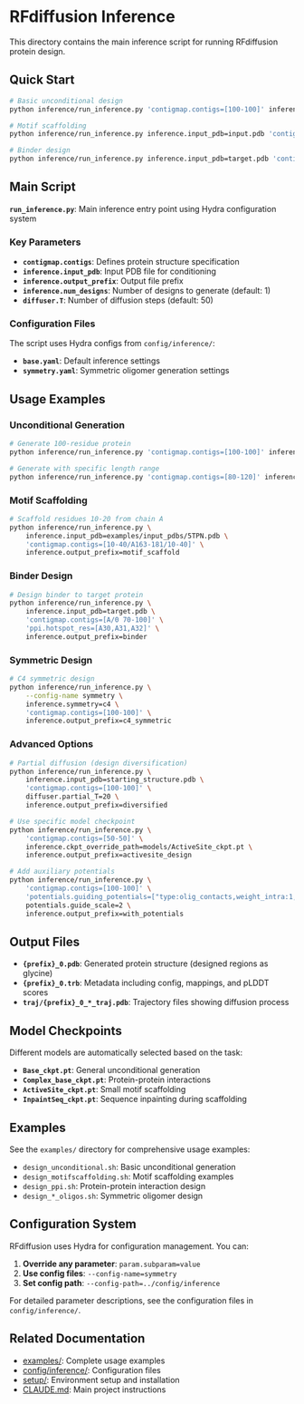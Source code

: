 # RFdiffusion Inference

This directory contains the main inference script for running RFdiffusion protein design.

## Quick Start

```bash
# Basic unconditional design
python inference/run_inference.py 'contigmap.contigs=[100-100]' inference.output_prefix=my_design

# Motif scaffolding  
python inference/run_inference.py inference.input_pdb=input.pdb 'contigmap.contigs=[50/A10-20/50]' inference.output_prefix=scaffold_design

# Binder design
python inference/run_inference.py inference.input_pdb=target.pdb 'contigmap.contigs=[A/0 70-100]' 'ppi.hotspot_res=[A30,A31,A32]' inference.output_prefix=binder_design
```

## Main Script

**`run_inference.py`**: Main inference entry point using Hydra configuration system

### Key Parameters

- **`contigmap.contigs`**: Defines protein structure specification
- **`inference.input_pdb`**: Input PDB file for conditioning
- **`inference.output_prefix`**: Output file prefix
- **`inference.num_designs`**: Number of designs to generate (default: 1)
- **`diffuser.T`**: Number of diffusion steps (default: 50)

### Configuration Files

The script uses Hydra configs from `config/inference/`:
- **`base.yaml`**: Default inference settings
- **`symmetry.yaml`**: Symmetric oligomer generation settings

## Usage Examples

### Unconditional Generation
```bash
# Generate 100-residue protein
python inference/run_inference.py 'contigmap.contigs=[100-100]' inference.output_prefix=unconditional_100

# Generate with specific length range
python inference/run_inference.py 'contigmap.contigs=[80-120]' inference.output_prefix=variable_length
```

### Motif Scaffolding
```bash
# Scaffold residues 10-20 from chain A
python inference/run_inference.py \
    inference.input_pdb=examples/input_pdbs/5TPN.pdb \
    'contigmap.contigs=[10-40/A163-181/10-40]' \
    inference.output_prefix=motif_scaffold
```

### Binder Design
```bash
# Design binder to target protein
python inference/run_inference.py \
    inference.input_pdb=target.pdb \
    'contigmap.contigs=[A/0 70-100]' \
    'ppi.hotspot_res=[A30,A31,A32]' \
    inference.output_prefix=binder
```

### Symmetric Design
```bash
# C4 symmetric design
python inference/run_inference.py \
    --config-name symmetry \
    inference.symmetry=c4 \
    'contigmap.contigs=[100-100]' \
    inference.output_prefix=c4_symmetric
```

### Advanced Options

```bash
# Partial diffusion (design diversification)
python inference/run_inference.py \
    inference.input_pdb=starting_structure.pdb \
    'contigmap.contigs=[100-100]' \
    diffuser.partial_T=20 \
    inference.output_prefix=diversified

# Use specific model checkpoint
python inference/run_inference.py \
    'contigmap.contigs=[50-50]' \
    inference.ckpt_override_path=models/ActiveSite_ckpt.pt \
    inference.output_prefix=activesite_design

# Add auxiliary potentials
python inference/run_inference.py \
    'contigmap.contigs=[100-100]' \
    'potentials.guiding_potentials=["type:olig_contacts,weight_intra:1,weight_inter:0.1"]' \
    potentials.guide_scale=2 \
    inference.output_prefix=with_potentials
```

## Output Files

- **`{prefix}_0.pdb`**: Generated protein structure (designed regions as glycine)
- **`{prefix}_0.trb`**: Metadata including config, mappings, and pLDDT scores
- **`traj/{prefix}_0_*_traj.pdb`**: Trajectory files showing diffusion process

## Model Checkpoints

Different models are automatically selected based on the task:
- **`Base_ckpt.pt`**: General unconditional generation
- **`Complex_base_ckpt.pt`**: Protein-protein interactions
- **`ActiveSite_ckpt.pt`**: Small motif scaffolding
- **`InpaintSeq_ckpt.pt`**: Sequence inpainting during scaffolding

## Examples

See the `examples/` directory for comprehensive usage examples:
- `design_unconditional.sh`: Basic unconditional generation
- `design_motifscaffolding.sh`: Motif scaffolding examples
- `design_ppi.sh`: Protein-protein interaction design
- `design_*_oligos.sh`: Symmetric oligomer design

## Configuration System

RFdiffusion uses Hydra for configuration management. You can:

1. **Override any parameter**: `param.subparam=value`
2. **Use config files**: `--config-name=symmetry`
3. **Set config path**: `--config-path=../config/inference`

For detailed parameter descriptions, see the configuration files in `config/inference/`.

## Related Documentation

- [examples/](../examples/): Complete usage examples
- [config/inference/](../config/inference/): Configuration files
- [setup/](../setup/): Environment setup and installation
- [CLAUDE.md](../CLAUDE.md): Main project instructions